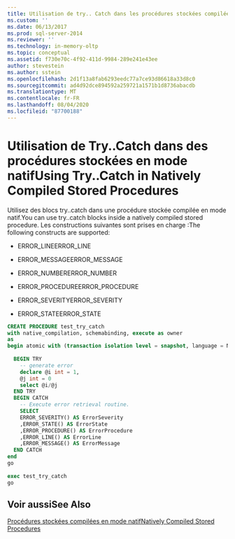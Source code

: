 ```yaml
---
title: Utilisation de try.. Catch dans les procédures stockées compilées en mode natif | Microsoft Docs
ms.custom: ''
ms.date: 06/13/2017
ms.prod: sql-server-2014
ms.reviewer: ''
ms.technology: in-memory-oltp
ms.topic: conceptual
ms.assetid: f730e70c-4f92-411d-9984-289e241e43ee
author: stevestein
ms.author: sstein
ms.openlocfilehash: 2d1f13a8fab6293eedc77a7ce93d86618a33d8c0
ms.sourcegitcommit: ad4d92dce894592a259721a1571b1d8736abacdb
ms.translationtype: MT
ms.contentlocale: fr-FR
ms.lasthandoff: 08/04/2020
ms.locfileid: "87700188"
---
```

# <a name="using-trycatch-in-natively-compiled-stored-procedures"></a><span data-ttu-id="5598a-102">Utilisation de Try..Catch dans des procédures stockées en mode natif</span><span class="sxs-lookup"><span data-stu-id="5598a-102">Using Try..Catch in Natively Compiled Stored Procedures</span></span>
  <span data-ttu-id="5598a-103">Utilisez des blocs try..catch dans une procédure stockée compilée en mode natif.</span><span class="sxs-lookup"><span data-stu-id="5598a-103">You can use try..catch blocks inside a natively compiled stored procedure.</span></span> <span data-ttu-id="5598a-104">Les constructions suivantes sont prises en charge :</span><span class="sxs-lookup"><span data-stu-id="5598a-104">The following constructs are supported:</span></span>  
  
-   <span data-ttu-id="5598a-105">ERROR_LINE</span><span class="sxs-lookup"><span data-stu-id="5598a-105">ERROR_LINE</span></span>  
  
-   <span data-ttu-id="5598a-106">ERROR_MESSAGE</span><span class="sxs-lookup"><span data-stu-id="5598a-106">ERROR_MESSAGE</span></span>  
  
-   <span data-ttu-id="5598a-107">ERROR_NUMBER</span><span class="sxs-lookup"><span data-stu-id="5598a-107">ERROR_NUMBER</span></span>  
  
-   <span data-ttu-id="5598a-108">ERROR_PROCEDURE</span><span class="sxs-lookup"><span data-stu-id="5598a-108">ERROR_PROCEDURE</span></span>  
  
-   <span data-ttu-id="5598a-109">ERROR_SEVERITY</span><span class="sxs-lookup"><span data-stu-id="5598a-109">ERROR_SEVERITY</span></span>  
  
-   <span data-ttu-id="5598a-110">ERROR_STATE</span><span class="sxs-lookup"><span data-stu-id="5598a-110">ERROR_STATE</span></span>  
  
```sql  
CREATE PROCEDURE test_try_catch  
with native_compilation, schemabinding, execute as owner   
as  
begin atomic with (transaction isolation level = snapshot, language = N'us_english')  
  
  BEGIN TRY  
    -- generate error  
    declare @i int = 1,  
    @j int = 0  
    select @i/@j  
  END TRY  
  BEGIN CATCH  
    -- Execute error retrieval routine.  
    SELECT  
    ERROR_SEVERITY() AS ErrorSeverity  
    ,ERROR_STATE() AS ErrorState  
    ,ERROR_PROCEDURE() AS ErrorProcedure  
    ,ERROR_LINE() AS ErrorLine  
    ,ERROR_MESSAGE() AS ErrorMessage  
  END CATCH  
end  
go  
  
exec test_try_catch  
go  
```  
  
## <a name="see-also"></a><span data-ttu-id="5598a-111">Voir aussi</span><span class="sxs-lookup"><span data-stu-id="5598a-111">See Also</span></span>  
 [<span data-ttu-id="5598a-112">Procédures stockées compilées en mode natif</span><span class="sxs-lookup"><span data-stu-id="5598a-112">Natively Compiled Stored Procedures</span></span>](../relational-databases/in-memory-oltp/natively-compiled-stored-procedures.md)  
  
  
